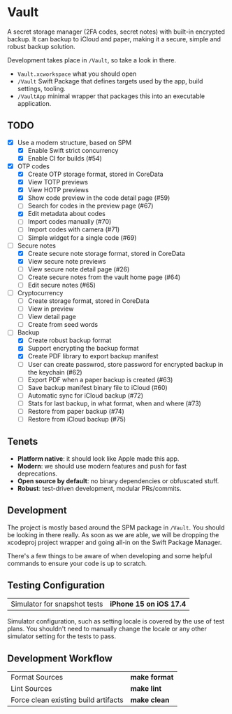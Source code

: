# Vault

A secret storage manager (2FA codes, secret notes) with built-in encrypted backup.
It can backup to iCloud and paper, making it a secure, simple and robust backup solution.

Development takes place in `/Vault`, so take a look in there.

- `Vault.xcworkspace` what you should open
- `/Vault` Swift Package that defines targets used by the app, build settings, tooling.
- `/VaultApp` minimal wrapper that packages this into an executable application.

## TODO

- [x] Use a modern structure, based on SPM
  - [x] Enable Swift strict concurrency
  - [x] Enable CI for builds (#54)
- [x] OTP codes
  - [x] Create OTP storage format, stored in CoreData
  - [x] View TOTP previews
  - [x] View HOTP previews
  - [x] Show code preview in the code detail page (#59)
  - [ ] Search for codes in the preview page (#67)
  - [x] Edit metadata about codes
  - [ ] Import codes manually (#70)
  - [ ] Import codes with camera (#71)
  - [ ] Simple widget for a single code (#69)
- [ ] Secure notes
  - [x] Create secure note storage format, stored in CoreData
  - [x] View secure note previews
  - [ ] View secure note detail page (#26)
  - [ ] Create secure notes from the vault home page (#64)
  - [ ] Edit secure notes (#65)
- [ ] Cryptocurrency
  - [ ] Create storage format, stored in CoreData
  - [ ] View in preview
  - [ ] View detail page
  - [ ] Create from seed words
- [ ] Backup
  - [x] Create robust backup format
  - [x] Support encrypting the backup format
  - [x] Create PDF library to export backup manifest
  - [ ] User can create passwrod, store password for encrypted backup in the keychain (#62)
  - [ ] Export PDF when a paper backup is created (#63)
  - [ ] Save backup manifest binary file to iCloud (#60)
  - [ ] Automatic sync for iCloud backup (#72)
  - [ ] Stats for last backup, in what format, when and where (#73)
  - [ ] Restore from paper backup (#74)
  - [ ] Restore from iCloud backup (#75)

## Tenets

- **Platform native**: it should look like Apple made this app.
- **Modern**: we should use modern features and push for fast deprecations.
- **Open source by default**: no binary dependencies or obfuscated stuff.
- **Robust**: test-driven development, modular PRs/commits.

## Development

The project is mostly based around the SPM package in `/Vault`.
You should be looking in there really.
As soon as we are able, we will be dropping the xcodeproj project wrapper and going all-in on the Swift Package Manager.

There's a few things to be aware of when developing and some helpful commands to ensure your code is up to scratch.

## Testing Configuration

<table>
  <tr>
	<td>Simulator for snapshot tests</td>
	<td><b>iPhone 15 on iOS 17.4</b></td>
  </tr>
</table>

Simulator configuration, such as setting locale is covered by the use of test plans.
You shouldn't need to manually change the locale or any other simulator setting for the tests to pass.

## Development Workflow

<table>
  <tr>
	<td>Format Sources</td>
	<td><b>make format</b></td>
  </tr>
  <tr>
	<td>Lint Sources</td>
	<td><b>make lint</b></td>
  </tr>
  <tr>
	<td>Force clean existing build artifacts</td>
	<td><b>make clean</b></td>
  </tr>
</table>
